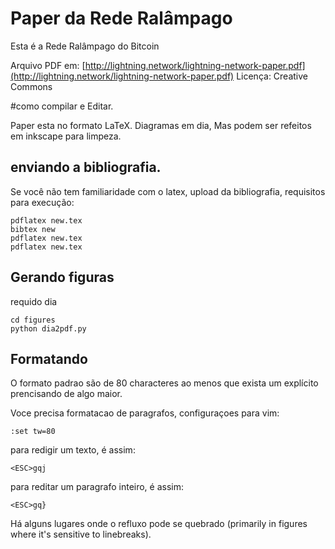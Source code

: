 # Paper da Rede Ralâmpago

Esta é a Rede Ralâmpago do Bitcoin

Arquivo PDF em: [http://lightning.network/lightning-network-paper.pdf](http://lightning.network/lightning-network-paper.pdf)
Licença: Creative Commons

#como compilar e Editar.

Paper esta no formato LaTeX. Diagramas em dia, Mas podem ser refeitos em
inkscape para limpeza.

## enviando a bibliografia.
Se você não tem familiaridade com o latex, upload da bibliografia, requisitos para execução:
```
pdflatex new.tex
bibtex new
pdflatex new.tex
pdflatex new.tex
```

## Gerando figuras
requido dia

```
cd figures
python dia2pdf.py
```

## Formatando

O formato padrao são de 80 characteres ao menos que exista um explícito
prencisando de algo maior.

Voce precisa formatacao de paragrafos, configuraçoes para vim:

```
:set tw=80
```

para redigir um texto, é assim:
```
<ESC>gqj
```

para reditar um paragrafo inteiro, é assim:
```
<ESC>gq}
```

Há alguns lugares onde o refluxo pode se quebrado (primarily in figures
where it's sensitive to linebreaks).

